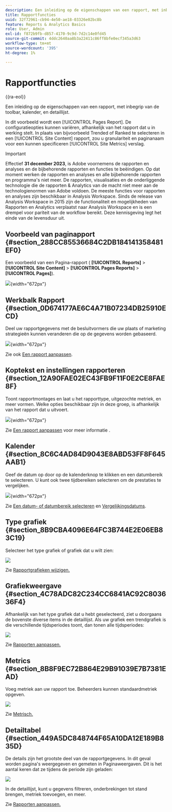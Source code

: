 ```yaml
---
description: Een inleiding op de eigenschappen van een rapport, met inbegrip van de toolbar, kalender, en detaillijst.
title: Rapportfuncties
uuid: 32f72961-cb94-4e50-ae18-03326e02bc8b
feature: Reports & Analytics Basics
role: User, Admin
exl-id: f872b9fb-d857-4170-9c9d-7d2c14e0fd45
source-git-commit: 4ddc2640aa8b3a22411c86ff8bfe0ecf345a3d63
workflow-type: tm+mt
source-wordcount: '395'
ht-degree: 1%

---
```


# Rapportfuncties

{{ra-eol}}

Een inleiding op de eigenschappen van een rapport, met inbegrip van de toolbar, kalender, en detaillijst.

In dit voorbeeld wordt een [!UICONTROL Pages Report]. De configuratieopties kunnen variëren, afhankelijk van het rapport dat u in werking stelt. In plaats van bijvoorbeeld Trended of Ranked te selecteren in een [!UICONTROL Site Content] rapport, zou u granulariteit en paginanaam voor een kunnen specificeren [!UICONTROL Site Metrics] verslag.

>[!IMPORTANT]
>Effectief **31 december 2023**, is Adobe voornemens de rapporten en analyses en de bijbehorende rapporten en functies te beëindigen. Op dat moment werken de rapporten en analyses en alle bijbehorende rapporten en programma&#39;s niet meer. De rapporten, visualisaties en de onderliggende technologie die de rapporten &amp; Analytics van de macht niet meer aan de technologienormen van Adobe voldoen. De meeste functies voor rapporten en analyses zijn beschikbaar in Analysis Workspace. Sinds de release van Analysis Workspace in 2015 zijn de functionaliteit en mogelijkheden van Rapporten en Analytics verplaatst naar Analysis Workspace en is een drempel voor pariteit van de workflow bereikt. Deze kennisgeving legt het einde van de levensduur uit.

## Voorbeeld van paginapport {#section_288CC85536684C2DB184141358481EF0}

Een voorbeeld van een Pagina-rapport ( **[!UICONTROL Reports]** > **[!UICONTROL Site Content]** > **[!UICONTROL Pages Reports]** > **[!UICONTROL Pages]**).

![](assets/pages_report.png){width="672px"}

## Werkbalk Rapport {#section_0D674177AE6C4A71B07234DB25910ECD}

Deel uw rapportgegevens met de besluitvormers die uw plaats of marketing strategieën kunnen veranderen die op de gegevens worden gebaseerd.

![](assets/toolbar.png){width="672px"}

Zie ook [Een rapport aanpassen](/help/analyze/reports-analytics/reports-customize/customizing-reports-overview.md).

## Koptekst en instellingen rapporteren {#section_12A90FAE02EC43FB9F11F0E2CE8FAE8F}

Toont rapportmontages en laat u het rapporttype, uitgezochte metriek, en meer vormen. Welke opties beschikbaar zijn in deze groep, is afhankelijk van het rapport dat u uitvoert.

![](assets/settings_header.png){width="672px"}

Zie [Een rapport aanpassen](/help/analyze/reports-analytics/reports-customize/customizing-reports-overview.md) voor meer informatie .

## Kalender {#section_8C6C4AD84D9043E8ABD53FF8F645AAB1}

Geef de datum op door op de kalenderknop te klikken en een datumbereik te selecteren. U kunt ook twee tijdbereiken selecteren om de prestaties te vergelijken.

![](assets/calendar_large.png){width="672px"}

Zie [Een datum- of datumbereik selecteren](/help/analyze/reports-analytics/reports-customize/customizing-reports-overview.md) en [Vergelijkingsdatums](/help/analyze/reports-analytics/reports-customize/customizing-reports-overview.md).

## Type grafiek {#section_8B9CBA4096E64FC3B744E2E06EB83C19}

Selecteer het type grafiek of grafiek dat u wilt zien:

![](assets/graph_type.png)

Zie [Rapportgrafieken wijzigen.](/help/analyze/reports-analytics/reports-customize/t-reports-graphs.md)

## Grafiekweergave {#section_4C78ADC82C234CC6841AC92C803636F4}

Afhankelijk van het type grafiek dat u hebt geselecteerd, ziet u doorgaans de bovenste diverse items in de detaillijst. Als uw grafiek een trendgrafiek is die verschillende tijdsperiodes toont, dan tonen alle tijdsperiodes:

![](assets/graph.png)

Zie [Rapporten aanpassen.](/help/analyze/reports-analytics/reports-customize/customizing-reports-overview.md)

## Metrics {#section_8B8F9EC72B864E29B91039E7B7381EAD}

Voeg metriek aan uw rapport toe. Beheerders kunnen standaardmetriek opgeven.

![](assets/metrics.png)

Zie [Metrisch.](/help/analyze/reports-analytics/metrics.md)

## Detailtabel {#section_449A5DC848744F65A10DA12E189B835D}

De details zijn het grootste deel van de rapportgegevens. In dit geval worden pagina&#39;s weergegeven en gemeten in Paginaweergaven. Dit is het aantal keren dat ze tijdens de periode zijn geladen:

![](assets/detail.png)

In de detaillijst, kunt u gegevens filtreren, onderbrekingen tot stand brengen, metriek toevoegen, en meer.

Zie [Rapporten aanpassen.](/help/analyze/reports-analytics/reports-customize/customizing-reports-overview.md)
